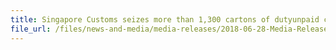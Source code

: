 ```yaml
---
title: Singapore Customs seizes more than 1,300 cartons of dutyunpaid cigarettes and arrests five men in two operations
file_url: /files/news-and-media/media-releases/2018-06-28-Media-Release.pdf
---
```

